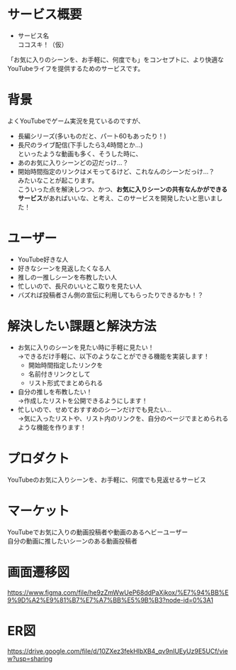 # サービス概要
* サービス名  
  ココスキ！（仮）

「お気に入りのシーンを、お手軽に、何度でも」をコンセプトに、より快適なYouTubeライフを提供するためのサービスです。

# 背景
よくYouTubeでゲーム実況を見ているのですが、
- 長編シリーズ(多いものだと、パート60もあったり！)
- 長尺のライブ配信(下手したら3,4時間とか…)  
といったような動画も多く、そうした時に、
- あのお気に入りシーンどの辺だっけ…？
- 開始時間指定のリンクはメモってるけど、これなんのシーンだっけ…？  
みたいなことが起こります。  
こういった点を解決しつつ、かつ、**お気に入りシーンの共有なんかができるサービス**があればいいな、と考え、このサービスを開発したいと思いました！
# ユーザー
- YouTube好きな人
- 好きなシーンを見返したくなる人
- 推しの一推しシーンを布教したい人
- 忙しいので、長尺のいいとこ取りを見たい人
- バズれば投稿者さん側の宣伝に利用してもらったりできるかも！？

# 解決したい課題と解決方法
- お気に入りのシーンを見たい時に手軽に見たい！  
→できるだけ手軽に、以下のようなことができる機能を実装します！
  - 開始時間指定したリンクを
  - 名前付きリンクとして
  - リスト形式でまとめられる
- 自分の推しを布教したい！  
→作成したリストを公開できるようにします！
- 忙しいので、せめておすすめのシーンだけでも見たい…  
→気に入ったリストや、リスト内のリンクを、自分のページでまとめられるような機能を作ります！

# プロダクト
YouTubeのお気に入りシーンを、お手軽に、何度でも見返せるサービス

# マーケット
YouTubeでお気に入りの動画投稿者や動画のあるヘビーユーザー  
自分の動画に推したいシーンのある動画投稿者

# 画面遷移図
https://www.figma.com/file/he9zZmWwUeP68ddPaXjkox/%E7%94%BB%E9%9D%A2%E9%81%B7%E7%A7%BB%E5%9B%B3?node-id=0%3A1

# ER図
https://drive.google.com/file/d/10ZXez3fekHlbXB4_qv9nIUEyUz9E5UCf/view?usp=sharing
